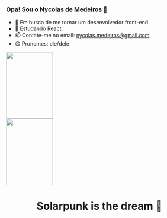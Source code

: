### Opa! Sou o Nycolas de Medeiros 👋

- 🔭 Em busca de me tornar um desenvolvedor front-end
- 🌱 Estudando React.
- 📫 Contate-me no email: nycolas.medeiros@gmail.com
- 😄 Pronomes: ele/dele

<div>
  <a href="https://github.com/nycolasmedeiros">
    <img height="180em" width="50%" src="https://github-readme-stats.vercel.app/api?username=nycolasmedeiros&show_icons=true&theme=dracula&include_all_commit=true&count_private=true"/>
    <img height="180em" width="50%" src="https://github-readme-stats.vercel.app/api/top-langs/?username=nycolasmedeiros&layout=compact&langs_count=16&theme=dracula"/>
  </a>
</div>

<div style="display: flex; justify-content:center;">
  <h1>Solarpunk is the dream 🌱</h1>
</div>
